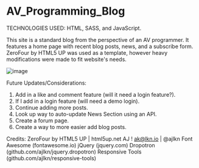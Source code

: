 # AV_Programming_Blog

TECHNOLOGIES USED: HTML, SASS, and JavaScript.

This site is a standard blog from the perspective of an AV programmer. It features a home page with recent blog posts, news, and a subscribe form. 
ZeroFour by HTML5 UP was used as a template, however heavy modifications were made to fit website's needs. 

![image](https://user-images.githubusercontent.com/110023169/203030237-10398015-1ccf-4b4f-bea7-91f4a3774563.png)


Future Updates/Considerations: 
1. Add in a like and comment feature (will it need a login feature?).
2. If I add in a login feature (will need a demo login).
3. Continue adding more posts.
4. Look up way to auto-update News Section using an API.
5. Create a forum page. 
6. Create a way to more easier add blog posts. 

Credits:
		ZeroFour by HTML5 UP | html5up.net
		AJ ! ak@lkn.io | @ajlkn 
		Font Awesome (fontawesome.io)
		jQuery (jquery.com)
		Dropotron (github.com/ajlkn/jquery.dropotron)
		Responsive Tools (github.com/ajlkn/responsive-tools)
